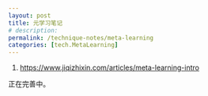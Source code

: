 ```yaml
---
layout: post
title: 元学习笔记
# description: 
permalink: /technique-notes/meta-learning
categories: [tech.MetaLearning]
---
```


1. <https://www.jiqizhixin.com/articles/meta-learning-intro>

正在完善中。
